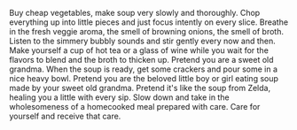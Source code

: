  Buy cheap vegetables, make soup very slowly and thoroughly. Chop everything up into little pieces and just focus intently on every slice. Breathe in the fresh veggie aroma, the smell of browning onions, the smell of broth. Listen to the simmery bubbly sounds and stir gently every now and then. Make yourself a cup of hot tea or a glass of wine while you wait for the flavors to blend and the broth to thicken up. Pretend you are a sweet old grandma. When the soup is ready, get some crackers and pour some in a nice heavy bowl. Pretend you are the beloved little boy or girl eating soup made by your sweet old grandma. Pretend it's like the soup from Zelda, healing you a little with every sip. Slow down and take in the wholesomeness of a homecooked meal prepared with care. Care for yourself and receive that care. 